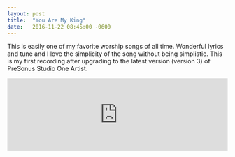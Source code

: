 ```yaml
---
layout: post
title:  "You Are My King"
date:   2016-11-22 08:45:00 -0600
---
```


This is easily one of my favorite worship songs of all time.  Wonderful lyrics and tune and I love the simplicity of the song without being simplistic.  This is my first recording after upgrading to the latest version (version 3) of PreSonus Studio One Artist.

<iframe width="100%" height="166" scrolling="no" frameborder="no" src="https://w.soundcloud.com/player/?url=https%3A//api.soundcloud.com/tracks/294248345&amp;color=ff5500&amp;auto_play=false&amp;hide_related=false&amp;show_comments=true&amp;show_user=true&amp;show_reposts=false"></iframe>